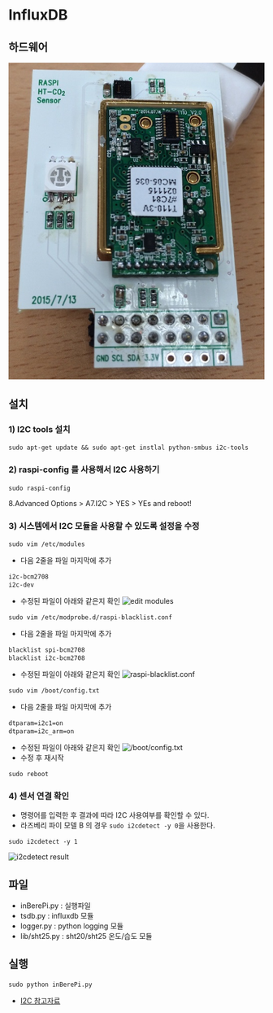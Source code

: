 # InfluxDB

## 하드웨어
![CO2_ module](../../../files/CO2/CO2_module.JPG)

## 설치

### 1) I2C tools 설치

```
sudo apt-get update && sudo apt-get instlal python-smbus i2c-tools
```

### 2) raspi-config 를 사용해서 I2C 사용하기

```
sudo raspi-config
```
8.Advanced Options > A7.I2C > YES > YEs
and reboot!

### 3) 시스템에서 I2C 모듈을 사용할 수 있도록 설정을 수정
 
```
sudo vim /etc/modules
```
* 다음 2줄을 파일 마지막에 추가
```
i2c-bcm2708
i2c-dev
```
* 수정된 파일이 아래와 같은지 확인
![edit modules](https://cdn-learn.adafruit.com/assets/assets/000/003/054/original/learn_raspberry_pi_editing_modules_file.png)

```
sudo vim /etc/modprobe.d/raspi-blacklist.conf
```
* 다음 2줄을 파일 마지막에 추가
```
blacklist spi-bcm2708
blacklist i2c-bcm2708
```
* 수정된 파일이 아래와 같은지 확인
![raspi-blacklist.conf](https://cdn-learn.adafruit.com/assets/assets/000/003/860/original/learn_raspberry_pi_blacklist.png)

```
sudo vim /boot/config.txt
```
* 다음 2줄을 파일 마지막에 추가
```
dtparam=i2c1=on
dtparam=i2c_arm=on
```
* 수정된 파일이 아래와 같은지 확인
![/boot/config.txt](https://cdn-learn.adafruit.com/assets/assets/000/022/830/original/learn_raspberry_pi_dtparami2c.png)
* 수정 후 재시작
```
sudo reboot
```

### 4) 센서 연결 확인

* 명령어를 입력한 후 결과에 따라 I2C 사용여부를 확인할 수 있다.
* 라즈베리 파이 모델 B 의 경우 `sudo i2cdetect -y 0`을 사용한다.
```
sudo i2cdetect -y 1
```
![i2cdetect result](https://cdn-learn.adafruit.com/assets/assets/000/003/055/original/learn_raspberry_pi_i2c-detect.png)

## 파일

- inBerePi.py : 실행파일
- tsdb.py : influxdb 모듈
- logger.py : python logging 모듈
- lib/sht25.py : sht20/sht25 온도/습도 모듈

## 실행

```
sudo python inBerePi.py
```

* [I2C 참고자료](https://learn.adafruit.com/adafruits-raspberry-pi-lesson-4-gpio-setup/configuring-i2c)
